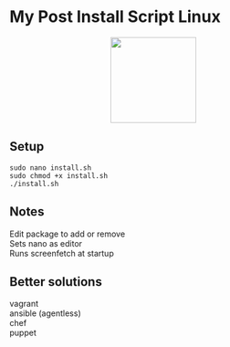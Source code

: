 # My Post Install Script Linux
<div id="header" align="center">
  <img src="https://media.giphy.com/media/MCRQ0Nkn4KfeQDdM7N/giphy.gif" width="150"/>
</div>

## Setup

```
sudo nano install.sh
sudo chmod +x install.sh
./install.sh
```


## Notes

Edit package to add or remove <br />
Sets nano as editor <br />
Runs screenfetch at startup <br />

## Better solutions
vagrant <br />
ansible (agentless) <br />
chef <br />
puppet <br />
